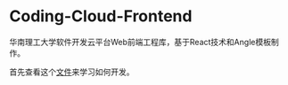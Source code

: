 # Coding-Cloud-Frontend

华南理工大学软件开发云平台Web前端工程库，基于React技术和Angle模板制作。

首先查看这个[文件](doc/Tutorial.md)来学习如何开发。
